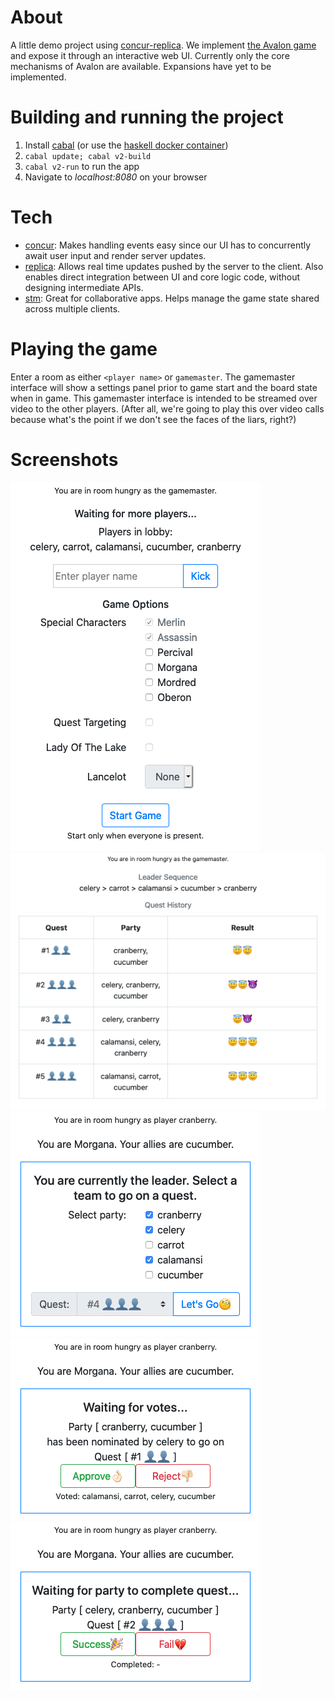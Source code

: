 # About

A little demo project using [concur-replica](https://github.com/pkamenarsky/concur-replica). We implement [the Avalon game](https://boardgamegeek.com/boardgame/128882/resistance-avalon) and expose it through an interactive web UI. Currently only the core mechanisms of Avalon are available. Expansions have yet to be implemented.

# Building and running the project
1. Install [cabal](https://www.haskell.org/cabal/) (or use the [haskell docker container](https://hub.docker.com/_/haskell))
2. `cabal update; cabal v2-build`
3. `cabal v2-run` to run the app
4. Navigate to _localhost:8080_ on your browser

# Tech
- [concur](https://github.com/ajnsit/concur): Makes handling events easy since our UI has to concurrently await user input and render server updates.
- [replica](https://github.com/pkamenarsky/replica): Allows real time updates pushed by the server to the client. Also enables direct integration between UI and core logic code, without designing intermediate APIs.
- [stm](https://wiki.haskell.org/Software_transactional_memory): Great for collaborative apps. Helps manage the game state shared across multiple clients.

# Playing the game
Enter a room as either `<player name>` or `gamemaster`. The gamemaster interface will show a settings panel prior to game start and the board state when in game. This gamemaster interface is intended to be streamed over video to the other players. (After all, we're going to play this over video calls because what's the point if we don't see the faces of the liars, right?)

# Screenshots
![](./docs/lobby.png)
![](./docs/game.png)
![](./docs/leader.png)
![](./docs/vote.png)
![](./docs/quest.png)